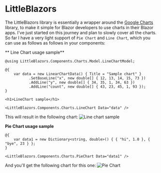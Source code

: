 # LittleBlazors

The LittleBlazors library is essentially a wrapper around the [Google Charts](https://developers.google.com/chart/) library, to make it simple for Blazor developers to use charts in their Blazor apps.
I've just started on this journey and plan to slowly cover all the charts.
So far I have a very light support of `Pie Chart` and `Line Chart`, which you can use as follows as follows in your components:

** Line Chart usage sample**
```razor
@using LittleBlazors.Components.Charts.Model.LineChartModel;

@{
    var data = new LinearChartData() { Title = "Sample chart" }
           .SetBaseLine("x", new double[] { 12, 13, 14, 15, 73 })
           .AddLine("y", new double[] { 34, 35, 1, 34, 63 })
           .AddLine("count", new double[] { 43, 23, 45, 1, 93 });
}

<h1>LineChart sample</h1>

<LittleBlazors.Components.Charts.LineChart Data="data" />
```

This will result in the following chart:
![Line chart sample](https://user-images.githubusercontent.com/7347708/61272148-46036180-a75b-11e9-9510-bb78cd9eeb85.png)


**Pie Chart usage sample**
```razor
@{
    var data1 = new Dictionary<string, double>() { { "hi", 1.0 }, { "bye", 23 } };
}

<LittleBlazors.Components.Charts.PieChart Data="data1" />
```

And you'll get the following chart for this one:
![Pie Chart](https://user-images.githubusercontent.com/7347708/61272104-2ec47400-a75b-11e9-9b18-c7d5680ba218.png)
